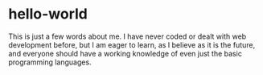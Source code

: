 # hello-world
This is just a few words about me. I have never coded or dealt with web development before, but I am eager to learn, as I believe as it is the future, and everyone should have a working knowledge of even just the basic programming languages.
